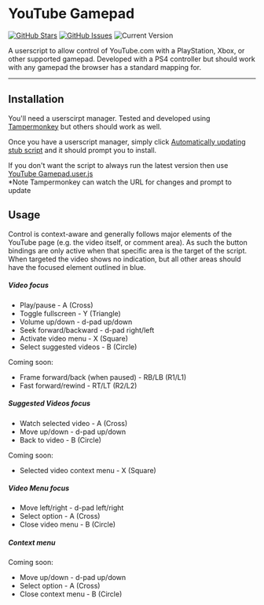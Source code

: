 # YouTube Gamepad

[![GitHub Stars](https://img.shields.io/github/stars/puddlejumper9/YouTube-Gamepad.svg)](https://github.com/puddlejumper9/YouTube-Gamepad/stargazers) [![GitHub Issues](https://img.shields.io/github/issues/puddlejumper9/YouTube-Gamepad.svg)](https://github.com/puddlejumper9/YouTube-Gamepad/issues) ![Current Version](https://img.shields.io/badge/version-0.1.1-green.svg)

A userscript to allow control of YouTube.com with a PlayStation, Xbox, or other supported gamepad. Developed with a PS4 controller but should work with any gamepad the browser has a standard mapping for.

* * *

## Installation

You'll need a userscirpt manager. Tested and developed using [Tampermonkey](https://tampermonkey.net) but others should work as well.

Once you have a userscript manager, simply click [Automatically updating stub script](https://github.com/puddlejumper9/YouTube-Gamepad/raw/master/YouTube%20Gamepad.stub.user.js) and it should prompt you to install.

If you don't want the script to always run the latest version then use [YouTube Gamepad.user.js](https://github.com/puddlejumper9/YouTube-Gamepad/raw/master/YouTube%20Gamepad.user.js)<br/>
\*Note Tampermonkey can watch the URL for changes and prompt to update

## Usage

Control is context-aware and generally follows major elements of the YouTube page (e.g. the video itself, or comment area). As such the button bindings are only active when that specific area is the target of the script. When targeted the video shows no indication, but all other areas should have the focused element outlined in blue.

##### Video focus

-   Play/pause - A (Cross)
-   Toggle fullscreen - Y (Triangle)
-   Volume up/down - d-pad up/down
-   Seek forward/backward - d-pad right/left
-   Activate video menu - X (Square)
-   Select suggested videos - B (Circle)

Coming soon:

-   Frame forward/back (when paused) - RB/LB (R1/L1)
-   Fast forward/rewind - RT/LT (R2/L2)

##### Suggested Videos focus

-   Watch selected video - A (Cross)
-   Move up/down - d-pad up/down
-   Back to video - B (Circle)

Coming soon:

-   Selected video context menu - X (Square)

##### Video Menu focus

-   Move left/right - d-pad left/right
-   Select option - A (Cross)
-   Close video menu - B (Circle)

##### Context menu

Coming soon:

-   Move up/down - d-pad up/down
-   Select option - A (Cross)
-   Close context menu - B (Circle)
